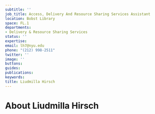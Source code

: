 ```yaml
---
subtitle: ''
job_title: Access, Delivery And Resource Sharing Services Assistant
location: Bobst Library
space: FL.1
departments:
- Delivery & Resource Sharing Services
status: ''
expertise: 
email: lh7@nyu.edu
phone: "(212) 998-2511"
twitter: ''
image: ''
buttons: 
guides: 
publications: 
keywords: 
title: Liudmilla Hirsch
---
```


# About Liudmilla Hirsch